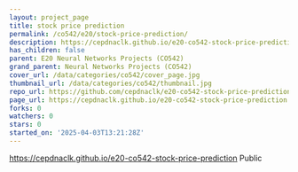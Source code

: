 ```yaml
---
layout: project_page
title: stock price prediction
permalink: /co542/e20/stock-price-prediction/
description: https://cepdnaclk.github.io/e20-co542-stock-price-prediction Public
has_children: false
parent: E20 Neural Networks Projects (CO542)
grand_parent: Neural Networks Projects (CO542)
cover_url: /data/categories/co542/cover_page.jpg
thumbnail_url: /data/categories/co542/thumbnail.jpg
repo_url: https://github.com/cepdnaclk/e20-co542-stock-price-prediction
page_url: https://cepdnaclk.github.io/e20-co542-stock-price-prediction
forks: 0
watchers: 0
stars: 0
started_on: '2025-04-03T13:21:28Z'
---
```


https://cepdnaclk.github.io/e20-co542-stock-price-prediction Public
